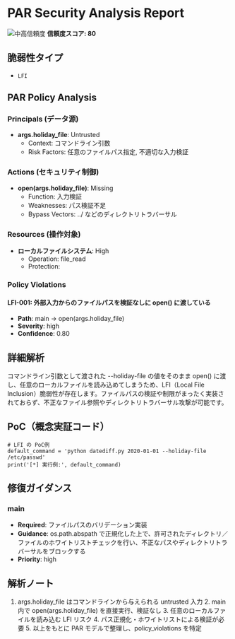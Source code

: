 # PAR Security Analysis Report

![中高信頼度](https://img.shields.io/badge/信頼度-中高-orange) **信頼度スコア: 80**

## 脆弱性タイプ

- `LFI`

## PAR Policy Analysis

### Principals (データ源)

- **args.holiday_file**: Untrusted
  - Context: コマンドライン引数
  - Risk Factors: 任意のファイルパス指定, 不適切な入力検証

### Actions (セキュリティ制御)

- **open(args.holiday_file)**: Missing
  - Function: 入力検証
  - Weaknesses: パス検証不足
  - Bypass Vectors: ../ などのディレクトリトラバーサル

### Resources (操作対象)

- **ローカルファイルシステム**: High
  - Operation: file_read
  - Protection: 

### Policy Violations

#### LFI-001: 外部入力からのファイルパスを検証なしに open() に渡している

- **Path**: main -> open(args.holiday_file)
- **Severity**: high
- **Confidence**: 0.80

## 詳細解析

コマンドライン引数として渡された --holiday-file の値をそのまま open() に渡し、任意のローカルファイルを読み込めてしまうため、LFI（Local File Inclusion）脆弱性が存在します。ファイルパスの検証や制限がまったく実装されておらず、不正なファイル参照やディレクトリトラバーサル攻撃が可能です。

## PoC（概念実証コード）

```text
# LFI の PoC例
default_command = 'python datediff.py 2020-01-01 --holiday-file /etc/passwd'
print('[*] 実行例:', default_command)
```

## 修復ガイダンス

### main

- **Required**: ファイルパスのバリデーション実装
- **Guidance**: os.path.abspath で正規化した上で、許可されたディレクトリ／ファイルのホワイトリストチェックを行い、不正なパスやディレクトリトラバーサルをブロックする
- **Priority**: high

## 解析ノート

1. args.holiday_file はコマンドラインから与えられる untrusted 入力  2. main 内で open(args.holiday_file) を直接実行、検証なし  3. 任意のローカルファイルを読み込む LFI リスク  4. パス正規化・ホワイトリストによる検証が必要  5. 以上をもとに PAR モデルで整理し、policy_violations を特定



